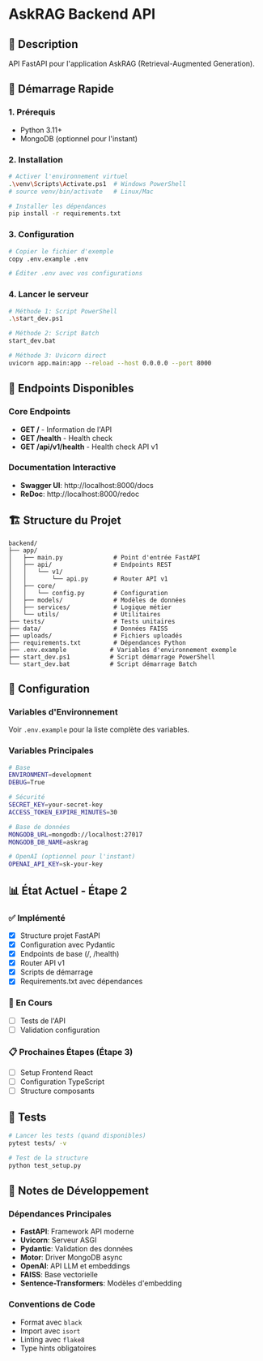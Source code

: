 # AskRAG Backend API

## 🎯 Description
API FastAPI pour l'application AskRAG (Retrieval-Augmented Generation).

## 🚀 Démarrage Rapide

### 1. Prérequis
- Python 3.11+
- MongoDB (optionnel pour l'instant)

### 2. Installation
```bash
# Activer l'environnement virtuel
.\venv\Scripts\Activate.ps1  # Windows PowerShell
# source venv/bin/activate   # Linux/Mac

# Installer les dépendances
pip install -r requirements.txt
```

### 3. Configuration
```bash
# Copier le fichier d'exemple
copy .env.example .env

# Éditer .env avec vos configurations
```

### 4. Lancer le serveur
```bash
# Méthode 1: Script PowerShell
.\start_dev.ps1

# Méthode 2: Script Batch
start_dev.bat

# Méthode 3: Uvicorn direct
uvicorn app.main:app --reload --host 0.0.0.0 --port 8000
```

## 📍 Endpoints Disponibles

### Core Endpoints
- **GET /** - Information de l'API
- **GET /health** - Health check
- **GET /api/v1/health** - Health check API v1

### Documentation Interactive
- **Swagger UI**: http://localhost:8000/docs
- **ReDoc**: http://localhost:8000/redoc

## 🏗️ Structure du Projet

```
backend/
├── app/
│   ├── main.py              # Point d'entrée FastAPI
│   ├── api/                 # Endpoints REST
│   │   └── v1/
│   │       └── api.py       # Router API v1
│   ├── core/
│   │   └── config.py        # Configuration
│   ├── models/              # Modèles de données
│   ├── services/            # Logique métier
│   └── utils/               # Utilitaires
├── tests/                   # Tests unitaires
├── data/                    # Données FAISS
├── uploads/                 # Fichiers uploadés
├── requirements.txt         # Dépendances Python
├── .env.example            # Variables d'environnement exemple
├── start_dev.ps1           # Script démarrage PowerShell
└── start_dev.bat           # Script démarrage Batch
```

## 🔧 Configuration

### Variables d'Environnement
Voir `.env.example` pour la liste complète des variables.

### Variables Principales
```bash
# Base
ENVIRONMENT=development
DEBUG=True

# Sécurité
SECRET_KEY=your-secret-key
ACCESS_TOKEN_EXPIRE_MINUTES=30

# Base de données
MONGODB_URL=mongodb://localhost:27017
MONGODB_DB_NAME=askrag

# OpenAI (optionnel pour l'instant)
OPENAI_API_KEY=sk-your-key
```

## 📊 État Actuel - Étape 2

### ✅ Implémenté
- [x] Structure projet FastAPI
- [x] Configuration avec Pydantic
- [x] Endpoints de base (/, /health)
- [x] Router API v1
- [x] Scripts de démarrage
- [x] Requirements.txt avec dépendances

### 🚧 En Cours
- [ ] Tests de l'API
- [ ] Validation configuration

### 📋 Prochaines Étapes (Étape 3)
- [ ] Setup Frontend React
- [ ] Configuration TypeScript
- [ ] Structure composants

## 🧪 Tests

```bash
# Lancer les tests (quand disponibles)
pytest tests/ -v

# Test de la structure
python test_setup.py
```

## 📝 Notes de Développement

### Dépendances Principales
- **FastAPI**: Framework API moderne
- **Uvicorn**: Serveur ASGI
- **Pydantic**: Validation des données
- **Motor**: Driver MongoDB async
- **OpenAI**: API LLM et embeddings
- **FAISS**: Base vectorielle
- **Sentence-Transformers**: Modèles d'embedding

### Conventions de Code
- Format avec `black`
- Import avec `isort`
- Linting avec `flake8`
- Type hints obligatoires
